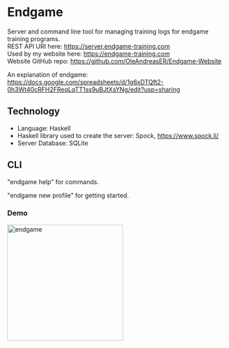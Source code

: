 # Endgame

Server and command line tool for managing training logs for endgame training programs.  
REST API URI here: https://server.endgame-training.com  
Used by my website here: https://endgame-training.com  
Website GitHub repo: https://github.com/OleAndreasER/Endgame-Website  

An explanation of endgame: https://docs.google.com/spreadsheets/d/1g6xDTQft2-0h3Wt40cRFH2FReqLqTT1ss9uBJtXsYNg/edit?usp=sharing

## Technology

- Language: Haskell  
- Haskell library used to create the server: Spock, https://www.spock.li/
- Server Database: SQLite

## CLI
"endgame help" for commands.

"endgame new profile" for getting started.  

### Demo  

<img width="266" alt="endgame" src="https://user-images.githubusercontent.com/89947900/219001483-a6d99c07-d7bd-4882-baf3-9dc8bef8c7c2.PNG">
